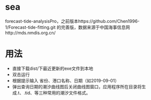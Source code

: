# sea
forecast-tide-analysisPro，之前版本https://github.com/Chen1996-1/Forecast-tide-fitting.git 的完善版，数据来源于中国海事信息网http://mds.nmdis.org.cn/ 
# 用法
* 直接下载dist/下最近更新的exe文件到本地
* 双击运行
* 根据提示输入 省份、港口名称、日期（如2019-09-01）
* 弹出查询日期的潮汐曲线图后关闭曲线图窗口，应用程序所在目录将生成.t、.tid、等三种常用的潮汐文件格式。
